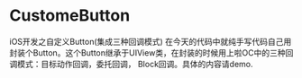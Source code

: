 # CustomeButton
iOS开发之自定义Button(集成三种回调模式)
在今天的代码中就纯手写代码自己用封装个Button。这个Button继承于UIView类，在封装的时候用上啦OC中的三种回调模式：目标动作回调，委托回调，
Block回调。具体的内容请demo.
